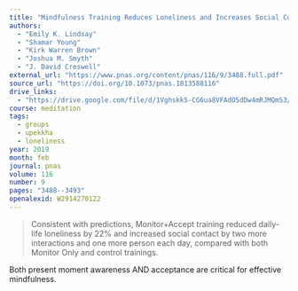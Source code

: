 ```yaml
---
title: "Mindfulness Training Reduces Loneliness and Increases Social Contact in a Randomized Controlled Trial"
authors:
  - "Emily K. Lindsay"
  - "Shamar Young"
  - "Kirk Warren Brown"
  - "Joshua M. Smyth"
  - "J. David Creswell"
external_url: "https://www.pnas.org/content/pnas/116/9/3488.full.pdf"
source_url: "https://doi.org/10.1073/pnas.1813588116"
drive_links:
  - "https://drive.google.com/file/d/1Vghskk5-CG6ua8VFAdO5dDw4mRJMQmS3/view?usp=drivesdk"
course: meditation
tags:
  - groups
  - upekkha
  - loneliness
year: 2019
month: feb
journal: pnas
volume: 116
number: 9
pages: "3488--3493"
openalexid: W2914270122
---
```


> Consistent with predictions, Monitor+Accept training reduced daily-life loneliness by 22% and increased social contact by two more interactions and one more person each day, compared with both Monitor Only and control trainings.

Both present moment awareness AND acceptance are critical for effective mindfulness.
